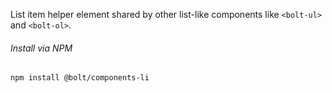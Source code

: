 List item helper element shared by other list-like components like `<bolt-ul>` and `<bolt-ol>`.

###### Install via NPM

```
npm install @bolt/components-li
```
